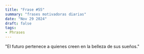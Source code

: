 ```yaml
---
title: "Frase #55"
summary: "frases motivadoras diarias"
date: "Nov 29 2024"
draft: false
tags:
- Phrases
---
```


"El futuro pertenece a quienes creen en la belleza de sus sueños."
